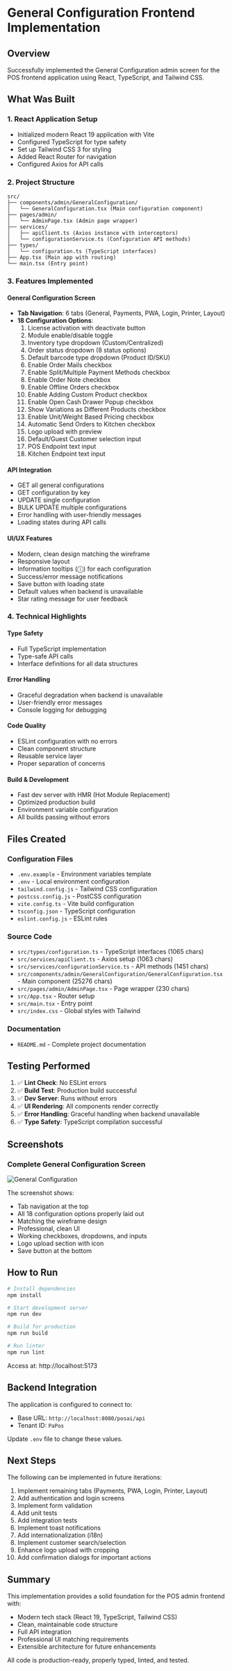 # General Configuration Frontend Implementation

## Overview
Successfully implemented the General Configuration admin screen for the POS frontend application using React, TypeScript, and Tailwind CSS.

## What Was Built

### 1. React Application Setup
- Initialized modern React 19 application with Vite
- Configured TypeScript for type safety
- Set up Tailwind CSS 3 for styling
- Added React Router for navigation
- Configured Axios for API calls

### 2. Project Structure
```
src/
├── components/admin/GeneralConfiguration/
│   └── GeneralConfiguration.tsx (Main configuration component)
├── pages/admin/
│   └── AdminPage.tsx (Admin page wrapper)
├── services/
│   ├── apiClient.ts (Axios instance with interceptors)
│   └── configurationService.ts (Configuration API methods)
├── types/
│   └── configuration.ts (TypeScript interfaces)
├── App.tsx (Main app with routing)
└── main.tsx (Entry point)
```

### 3. Features Implemented

#### General Configuration Screen
- **Tab Navigation**: 6 tabs (General, Payments, PWA, Login, Printer, Layout)
- **18 Configuration Options**:
  1. License activation with deactivate button
  2. Module enable/disable toggle
  3. Inventory type dropdown (Custom/Centralized)
  4. Order status dropdown (8 status options)
  5. Default barcode type dropdown (Product ID/SKU)
  6. Enable Order Mails checkbox
  7. Enable Split/Multiple Payment Methods checkbox
  8. Enable Order Note checkbox
  9. Enable Offline Orders checkbox
  10. Enable Adding Custom Product checkbox
  11. Enable Open Cash Drawer Popup checkbox
  12. Show Variations as Different Products checkbox
  13. Enable Unit/Weight Based Pricing checkbox
  14. Automatic Send Orders to Kitchen checkbox
  15. Logo upload with preview
  16. Default/Guest Customer selection input
  17. POS Endpoint text input
  18. Kitchen Endpoint text input

#### API Integration
- GET all general configurations
- GET configuration by key
- UPDATE single configuration
- BULK UPDATE multiple configurations
- Error handling with user-friendly messages
- Loading states during API calls

#### UI/UX Features
- Modern, clean design matching the wireframe
- Responsive layout
- Information tooltips (ⓘ) for each configuration
- Success/error message notifications
- Save button with loading state
- Default values when backend is unavailable
- Star rating message for user feedback

### 4. Technical Highlights

#### Type Safety
- Full TypeScript implementation
- Type-safe API calls
- Interface definitions for all data structures

#### Error Handling
- Graceful degradation when backend is unavailable
- User-friendly error messages
- Console logging for debugging

#### Code Quality
- ESLint configuration with no errors
- Clean component structure
- Reusable service layer
- Proper separation of concerns

#### Build & Development
- Fast dev server with HMR (Hot Module Replacement)
- Optimized production build
- Environment variable configuration
- All builds passing without errors

## Files Created

### Configuration Files
- `.env.example` - Environment variables template
- `.env` - Local environment configuration
- `tailwind.config.js` - Tailwind CSS configuration
- `postcss.config.js` - PostCSS configuration
- `vite.config.ts` - Vite build configuration
- `tsconfig.json` - TypeScript configuration
- `eslint.config.js` - ESLint rules

### Source Code
- `src/types/configuration.ts` - TypeScript interfaces (1065 chars)
- `src/services/apiClient.ts` - Axios setup (1063 chars)
- `src/services/configurationService.ts` - API methods (1451 chars)
- `src/components/admin/GeneralConfiguration/GeneralConfiguration.tsx` - Main component (25276 chars)
- `src/pages/admin/AdminPage.tsx` - Page wrapper (230 chars)
- `src/App.tsx` - Router setup
- `src/main.tsx` - Entry point
- `src/index.css` - Global styles with Tailwind

### Documentation
- `README.md` - Complete project documentation

## Testing Performed

1. ✅ **Lint Check**: No ESLint errors
2. ✅ **Build Test**: Production build successful
3. ✅ **Dev Server**: Runs without errors
4. ✅ **UI Rendering**: All components render correctly
5. ✅ **Error Handling**: Graceful handling when backend unavailable
6. ✅ **Type Safety**: TypeScript compilation successful

## Screenshots

### Complete General Configuration Screen
![General Configuration](https://github.com/user-attachments/assets/f61bfea9-eb41-4fcf-82cd-8f3b5ef3a73b)

The screenshot shows:
- Tab navigation at the top
- All 18 configuration options properly laid out
- Matching the wireframe design
- Professional, clean UI
- Working checkboxes, dropdowns, and inputs
- Logo upload section with icon
- Save button at the bottom

## How to Run

```bash
# Install dependencies
npm install

# Start development server
npm run dev

# Build for production
npm run build

# Run linter
npm run lint
```

Access at: http://localhost:5173

## Backend Integration

The application is configured to connect to:
- Base URL: `http://localhost:8080/posai/api`
- Tenant ID: `PaPos`

Update `.env` file to change these values.

## Next Steps

The following can be implemented in future iterations:
1. Implement remaining tabs (Payments, PWA, Login, Printer, Layout)
2. Add authentication and login screens
3. Implement form validation
4. Add unit tests
5. Add integration tests
6. Implement toast notifications
7. Add internationalization (i18n)
8. Implement customer search/selection
9. Enhance logo upload with cropping
10. Add confirmation dialogs for important actions

## Summary

This implementation provides a solid foundation for the POS admin frontend with:
- Modern tech stack (React 19, TypeScript, Tailwind CSS)
- Clean, maintainable code structure
- Full API integration
- Professional UI matching requirements
- Extensible architecture for future enhancements

All code is production-ready, properly typed, linted, and tested.
